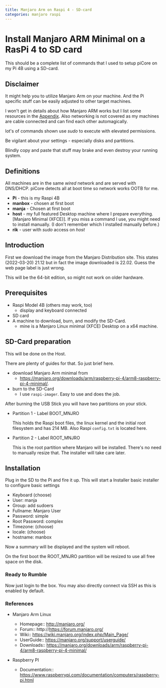 ```yaml
---
title: Manjaro Arm on Raspi 4 - SD-card
categories: manjaro raspi
---
```


# Install Manjaro ARM Minimal on a RasPi 4 to SD card

This should be a complete list of commands that I used to setup piCore on my Pi 4B using a SD-card.

## Disclaimer

It might help you to utilize Manjaro Arm on your machine. And the Pi specific stuff can be easily adjusted to other target machines.

I won't get in details about how Manjaro ARM works but I list some resources in the [Appendix](#appendix). Also networking is not covered as my machines are cable connected and can find each other automagically.

lot's of commands shown use _sudo_ to execute with elevated permissions.

Be vigilant about your settings - especially disks and partitions.

Blindly copy and paste that stuff may brake and even destroy your running system.

## Definitions

All machines are in the same *wired* network and are served with DNS/DHCP. piCore detects all at boot time so network works OOTB for me.

* **Pi** - this is my Raspi 4B
* **manbox** - chosen at first boot
* **manja** - Chosen at first boot
* **host** - my full featured Desktop machine where I prepare everything. [Manjaro Minimal (XFCE)]. If you miss a command I use, you might need to install manually. (I don't remember which I installed manually before.)
* **rik** - user with _sudo_ access on _host_

## Introduction

First we download the image from the Manjaro Distribution site. 
This states (2022-03-20) 21.12 but in fact the image downloaded is 22.02. Guess the web page label is just wrong.

This will be the 64-bit edition, so might not work on older hardware.

## Prerequisites

* Raspi Model 4B (others may work, too)
  * display and keyboard connected
* SD card
* A machine to download, burn, and modify the SD-Card.
  * mine is a Manjaro Linux minimal (XFCE) Desktop on a x64 machine.

## SD-Card preparation

This will be done on the Host.

There are plenty of guides for that. So just brief here.

* download Manjaro Arm minimal from 
  * https://manjaro.org/downloads/arm/raspberry-pi-4/arm8-raspberry-pi-4-minimal/.
* burn to the SD-Card
  * I use `raspi-imager`. Easy to use and does the job.

After burning the USB Stick you will have two partitions on your stick.

* Partition 1 - Label BOOT_MNJRO

  This holds the Raspi boot files, the linux kernel and the initial root filesystem and has 214 MB. Also Raspi `config.txt` is located here.

* Partition 2 - Label ROOT_MNJRO

  This is the root partition where Manjaro will be installed.
  There's no need to manually resize that. The installer will take care later.

## Installation

Plug in the SD to the Pi and fire it up. This will start a Installer basic installer to configure basic settings

* Keyboard (choose)
* User: manja
* Group: add sudoers
* Fullname: Manjaro User
* Password: simple
* Root Password: complex
* Timezone: (choose)
* locale: (choose)
* hostname: manbox

Now a summary will be displayed and the system will reboot.

On the first boot the ROOT_MNJRO partition will be resized to use all free space on the disk.


### Ready to Rumble

Now just login to the box. You may also directly connect via SSH as this is enabled by default.

### References

* Manjaro Arm Linux
  * Homepage:: http://manjaro.org/
  * Forum:: http://https://forum.manjaro.org/
  * Wiki:: https://wiki.manjaro.org/index.php/Main_Page/
  * UserGuide:: https://manjaro.org/support/userguide/
  * Downloads:: https://manjaro.org/downloads/arm/raspberry-pi-4/arm8-raspberry-pi-4-minimal/

* Raspberry PI
  * Documentation:: https://www.raspberrypi.com/documentation/computers/raspberry-pi.html